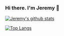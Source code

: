 ### Hi there. I'm Jeremy 👋

[![Jeremy's github stats](https://github-readme-stats.vercel.app/api?username=jmion&count_private=true&show_icons=true&hide_rank=true&how_icons=true&include_all_commits=true&count_private=true)](https://github.com/anuraghazra/github-readme-stats)

[![Top Langs](https://github-readme-stats.vercel.app/api/top-langs/?username=jmion&layout=compact&langs_count=10&hide=jupyter%20notebook)](https://github.com/anuraghazra/github-readme-stats)

<!--
**Jmion/Jmion** is a ✨ _special_ ✨ repository because its `README.md` (this file) appears on your GitHub profile.

Here are some ideas to get you started:

- 🔭 I’m currently working on ...
- 🌱 I’m currently learning ...
- 👯 I’m looking to collaborate on ...
- 🤔 I’m looking for help with ...
- 💬 Ask me about ...
- 📫 How to reach me: ...
- 😄 Pronouns: ...
- ⚡ Fun fact: ...
-->

